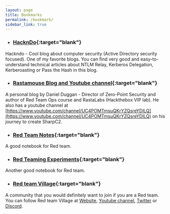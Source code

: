 ```yaml
---
layout: page
title: Bookmarks
permalink: /bookmark/
sidebar_link: true
---
```


+ ### [HacknDo](https://en.hackndo.com){:target="blank"}

Hackndo - Cool blog about computer security (Active Directory security focused). One of my favorite blogs. You can find very good and easy-to-understand technical articles about NTLM Relay, Kerberos Delegation, Kerberoasting or Pass the Hash in this blog.

+ ### [Rastamouse Blog and Youtube channel](https://rastamouse.me){:target="blank"}

A personal blog by Daniel Duggan - Director of Zero-Point Security and author of Red Team Ops course and RastaLabs (Hackthebox VIP lab). He also has a youtube channel at [https://www.youtube.com/channel/UC4POMTmsuQKrYZQsreYDlLQ](https://www.youtube.com/channel/UC4POMTmsuQKrYZQsreYDlLQ) on his journey to create SharpC2.

+ ### [Red Team Notes](https://dmcxblue.gitbook.io/red-team-notes){:target="blank"}

A good notebook for Red team.

+ ### [Red Teaming Experiments](https://www.ired.team/offensive-security/defense-evasion/parent-process-id-ppid-spoofing){:target="blank"}

Another good notebook for Red team.

+ ### [Red team Village](https://redteamvillage.io){:target="blank"}

A community that you would definitely want to join if you are a Red team. You can follow Red team Village at [Website](https://redteamvillage.io), [Youtube channel](https://www.youtube.com/channel/UC8nq3PX9coMiqgKH6fw-VCQ), [Twitter](https://twitter.com/VillageRedTeam) or [Discord](https://RedTeamVillage.io/discord).

